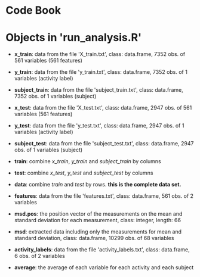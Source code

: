 # Code Book

# Objects in 'run_analysis.R'
- **x_train**: data from the file 'X_train.txt', class: data.frame, 7352 obs. of 561 variables (561 features)
- **y_train**: data from the file 'y_train.txt', class: data.frame, 7352 obs. of 1 variables (activity label)
- **subject_train**:  data from the file 'subject_train.txt', class: data.frame, 7352 obs. of 1 variables (subject)
- **x_test**: data from the file 'X_test.txt', class: data.frame, 2947 obs. of 561 variables (561 features)
- **y_test**: data from the file 'y_test.txt', class: data.frame, 2947 obs. of 1 variables (activity label)
- **subject_test**:  data from the file 'subject_test.txt', class: data.frame, 2947 obs. of 1 variables (subject)

- **train**: combine *x_train*, *y_train* and *subject_train* by columns
- **test**: combine *x_test*, *y_test* and *subject_test* by columns
- **data**: combine *train* and *test* by rows. **this is the complete data set.**

- **features**: data from the file 'features.txt', class: data.frame, 561 obs. of 2 variables
- **msd.pos**: the position vector of the measurements on the mean and standard deviation for each measurement, 
               class: integer, length: 66
- **msd**: extracted data including only the measurements for mean and standard deviation,
           class: data.frame, 10299 obs. of 68 variables
- **activity_labels**: data from the file 'activity_labels.txt', class: data.frame, 6 obs. of 2 variables
- **average**: the average of each variable for each activity and each subject
